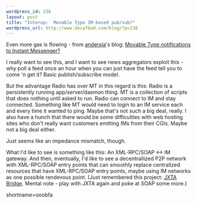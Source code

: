 ```yaml
--- 
wordpress_id: 238
layout: post
title: "Interop:  Movable Type IM-based pub/sub?"
wordpress_url: http://www.decafbad.com/blog/?p=238
---
```

<p>Even more gas is flowing - from <a href="http://www.jacobsen.no/anders/blog/">andersja</a>'s blog: <a href="http://www.jacobsen.no/anders/blog/archives/2002/08/30/movable_type_notifications_to_instant_messenger.html">Movable Type notifications to Instant Messenger?</a></p>
<p>I really want to see this, and I want to see news aggregators exploit this - why poll a feed once an hour when you can just have the feed tell you to come 'n get it?  Basic publish/subscribe model.  </p>
<p>But the advantage Radio has over MT in this regard is this:  Radio is a persistently running app/server/daemon thing.  MT is a collection of scripts that does nothing until asked to run.  Radio can connect to IM and stay connected.  Something like MT would need to login to an IM service each and every time it wanted to ping.  Maybe that's not such a big deal, really.  I also have a hunch that there would be some difficulties with web hosting sites who don't really want customers emitting IMs from their CGIs.  Maybe not a big deal either.</p>
<p>Just seems like an impedance mismatch, though.</p>
<p>What I'd like to see is something like this:  An XML-RPC/SOAP <-> IM gateway.  And then, eventually, I'd like to see a decentrallized P2P network with XML-RPC/SOAP entry points that can smoothly replace centralized resources that have XML-RPC/SOAP entry points, maybe using IM networks as one possible rendevous point.  (Just remembered this project: <a href="http://relativity.yi.org/jxta-bridge/">JXTA Bridge</a>.  Mental note - play with JXTA again and poke at SOAP some more.)</p>
<!--more-->
shortname=ooobfa
